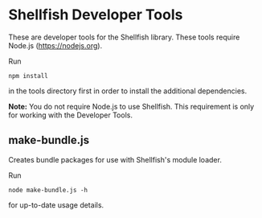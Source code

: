 # Shellfish Developer Tools

These are developer tools for the Shellfish library. These tools require
Node.js (https://nodejs.org).

Run
```
npm install
```
in the tools directory first in order to install the additional dependencies.

**Note:** You do not require Node.js to use Shellfish. This requirement is only
for working with the Developer Tools.

## make-bundle.js

Creates bundle packages for use with Shellfish's module loader.

Run
```
node make-bundle.js -h
```
for up-to-date usage details.
